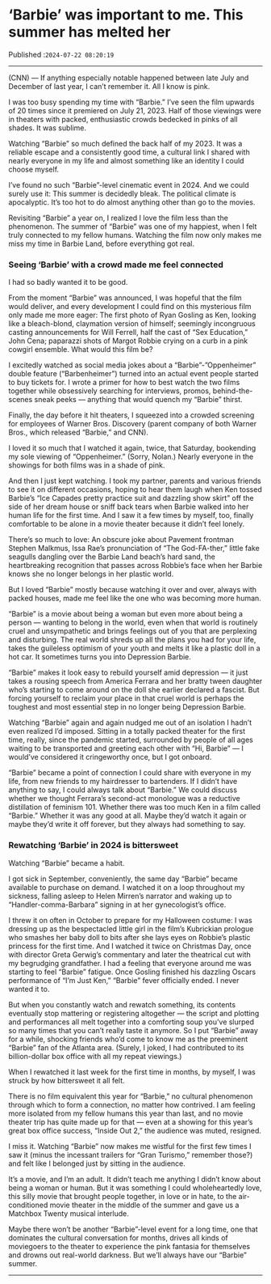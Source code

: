 # ‘Barbie’ was important to me. This summer has melted her

Published :`2024-07-22 08:20:19`

---

(CNN) — If anything especially notable happened between late July and December of last year, I can’t remember it. All I know is pink.

I was too busy spending my time with “Barbie.” I’ve seen the film upwards of 20 times since it premiered on July 21, 2023. Half of those viewings were in theaters with packed, enthusiastic crowds bedecked in pinks of all shades. It was sublime.

Watching “Barbie” so much defined the back half of my 2023. It was a reliable escape and a consistently good time, a cultural link I shared with nearly everyone in my life and almost something like an identity I could choose myself.

I’ve found no such “Barbie”-level cinematic event in 2024. And we could surely use it: This summer is decidedly bleak. The political climate is apocalyptic. It’s too hot to do almost anything other than go to the movies.

Revisiting “Barbie” a year on, I realized I love the film less than the phenomenon. The summer of “Barbie” was one of my happiest, when I felt truly connected to my fellow humans. Watching the film now only makes me miss my time in Barbie Land, before everything got real.

### Seeing ‘Barbie’ with a crowd made me feel connected

I had so badly wanted it to be good.

From the moment “Barbie” was announced, I was hopeful that the film would deliver, and every development I could find on this mysterious film only made me more eager: The first photo of Ryan Gosling as Ken, looking like a bleach-blond, claymation version of himself; seemingly incongruous casting announcements for Will Ferrell, half the cast of “Sex Education,” John Cena; paparazzi shots of Margot Robbie crying on a curb in a pink cowgirl ensemble. What would this film be?

I excitedly watched as social media jokes about a “Barbie”-”Oppenheimer” double feature (“Barbenheimer”) turned into an actual event people started to buy tickets for. I wrote a primer for how to best watch the two films together while obsessively searching for interviews, promos, behind-the-scenes sneak peeks — anything that would quench my “Barbie” thirst.

Finally, the day before it hit theaters, I squeezed into a crowded screening for employees of Warner Bros. Discovery (parent company of both Warner Bros., which released “Barbie,” and CNN).

I loved it so much that I watched it again, twice, that Saturday, bookending my sole viewing of “Oppenheimer.” (Sorry, Nolan.) Nearly everyone in the showings for both films was in a shade of pink.

And then I just kept watching. I took my partner, parents and various friends to see it on different occasions, hoping to hear them laugh when Ken tossed Barbie’s “Ice Capades pretty practice suit and dazzling show skirt” off the side of her dream house or sniff back tears when Barbie walked into her human life for the first time. And I saw it a few times by myself, too, finally comfortable to be alone in a movie theater because it didn’t feel lonely.

There’s so much to love: An obscure joke about Pavement frontman Stephen Malkmus, Issa Rae’s pronunciation of “The God-FA-ther,” little fake seagulls dangling over the Barbie Land beach’s hard sand, the heartbreaking recognition that passes across Robbie’s face when her Barbie knows she no longer belongs in her plastic world.

But I loved “Barbie” mostly because watching it over and over, always with packed houses, made me feel like the one who was becoming more human.

“Barbie” is a movie about being a woman but even more about being a person — wanting to belong in the world, even when that world is routinely cruel and unsympathetic and brings feelings out of you that are perplexing and disturbing. The real world shreds up all the plans you had for your life, takes the guileless optimism of your youth and melts it like a plastic doll in a hot car. It sometimes turns you into Depression Barbie.

“Barbie” makes it look easy to rebuild yourself amid depression — it just takes a rousing speech from America Ferrara and her bratty tween daughter who’s starting to come around on the doll she earlier declared a fascist. But forcing yourself to reclaim your place in that cruel world is perhaps the toughest and most essential step in no longer being Depression Barbie.

Watching “Barbie” again and again nudged me out of an isolation I hadn’t even realized I’d imposed. Sitting in a totally packed theater for the first time, really, since the pandemic started, surrounded by people of all ages waiting to be transported and greeting each other with “Hi, Barbie” — I would’ve considered it cringeworthy once, but I got onboard.

“Barbie” became a point of connection I could share with everyone in my life, from new friends to my hairdresser to bartenders. If I didn’t have anything to say, I could always talk about “Barbie.” We could discuss whether we thought Ferrara’s second-act monologue was a reductive distillation of feminism 101. Whether there was too much Ken in a film called “Barbie.” Whether it was any good at all. Maybe they’d watch it again or maybe they’d write it off forever, but they always had something to say.

### Rewatching ‘Barbie’ in 2024 is bittersweet

Watching “Barbie” became a habit.

I got sick in September, conveniently, the same day “Barbie” became available to purchase on demand. I watched it on a loop throughout my sickness, falling asleep to Helen Mirren’s narrator and waking up to “Handler-comma-Barbara” signing in at her gynecologist’s office.

I threw it on often in October to prepare for my Halloween costume: I was dressing up as the bespectacled little girl in the film’s Kubrickian prologue who smashes her baby doll to bits after she lays eyes on Robbie’s plastic princess for the first time. And I watched it twice on Christmas Day, once with director Greta Gerwig’s commentary and later the theatrical cut with my begrudging grandfather. I had a feeling that everyone around me was starting to feel “Barbie” fatigue. Once Gosling finished his dazzling Oscars performance of “I’m Just Ken,” “Barbie” fever officially ended. I never wanted it to.

But when you constantly watch and rewatch something, its contents eventually stop mattering or registering altogether — the script and plotting and performances all melt together into a comforting soup you’ve slurped so many times that you can’t really taste it anymore. So I put “Barbie” away for a while, shocking friends who’d come to know me as the preeminent “Barbie” fan of the Atlanta area. (Surely, I joked, I had contributed to its billion-dollar box office with all my repeat viewings.)

When I rewatched it last week for the first time in months, by myself, I was struck by how bittersweet it all felt.

There is no film equivalent this year for “Barbie,” no cultural phenomenon through which to form a connection, no matter how contrived. I am feeling more isolated from my fellow humans this year than last, and no movie theater trip has quite made up for that — even at a showing for this year’s great box office success, “Inside Out 2,” the audience was muted, resigned.

I miss it. Watching “Barbie” now makes me wistful for the first few times I saw it (minus the incessant trailers for “Gran Turismo,” remember those?) and felt like I belonged just by sitting in the audience.

It’s a movie, and I’m an adult. It didn’t teach me anything I didn’t know about being a woman or human. But it was something I could wholeheartedly love, this silly movie that brought people together, in love or in hate, to the air-conditioned movie theater in the middle of the summer and gave us a Matchbox Twenty musical interlude.

Maybe there won’t be another “Barbie”-level event for a long time, one that dominates the cultural conversation for months, drives all kinds of moviegoers to the theater to experience the pink fantasia for themselves and drowns out real-world darkness. But we’ll always have our “Barbie” summer.

---

